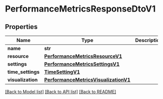 # PerformanceMetricsResponseDtoV1

## Properties
Name | Type | Description | Notes
------------ | ------------- | ------------- | -------------
**name** | **str** |  | 
**resource** | [**PerformanceMetricsResourceV1**](PerformanceMetricsResourceV1.md) |  | [optional] 
**settings** | [**PerformanceMetricsSettingsV1**](PerformanceMetricsSettingsV1.md) |  | [optional] 
**time_settings** | [**TimeSettingV1**](TimeSettingV1.md) |  | [optional] 
**visualization** | [**PerformanceMetricsVisualizationV1**](PerformanceMetricsVisualizationV1.md) |  | [optional] 

[[Back to Model list]](../README.md#documentation-for-models) [[Back to API list]](../README.md#documentation-for-api-endpoints) [[Back to README]](../README.md)


